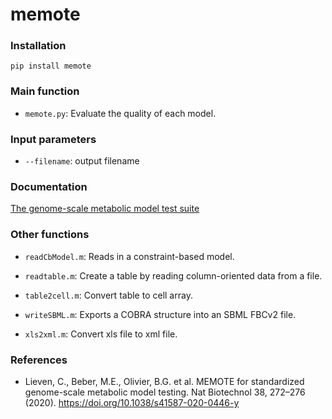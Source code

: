 # memote



### Installation
```
pip install memote
```

### Main function

- `memote.py`:  Evaluate the quality of each model.

### Input parameters
- `--filename`: output filename 


### Documentation
[The genome-scale metabolic model test suite](https://memote.readthedocs.io/)


### Other functions

- `readCbModel.m`: Reads in a constraint-based model.

- `readtable.m`: Create a table by reading column-oriented data from a file.

- `table2cell.m`: Convert table to cell array.

- `writeSBML.m`: Exports a COBRA structure into an SBML FBCv2 file. 

- `xls2xml.m`: Convert xls file to xml file.


### References

- Lieven, C., Beber, M.E., Olivier, B.G. et al. MEMOTE for standardized genome-scale metabolic model testing. Nat Biotechnol 38, 272–276 (2020). https://doi.org/10.1038/s41587-020-0446-y
